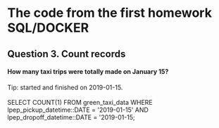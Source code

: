 # The code from the first homework SQL/DOCKER 

## **Question 3. Count records**
#### How many taxi trips were totally made on January 15? 
Tip: started and finished on 2019-01-15. 
\
\
SELECT 
	COUNT(1) 
FROM 
	green_taxi_data 
WHERE 
	lpep_pickup_datetime::DATE = '2019-01-15' 
	AND 
	lpep_dropoff_datetime::DATE = '2019-01-15;
